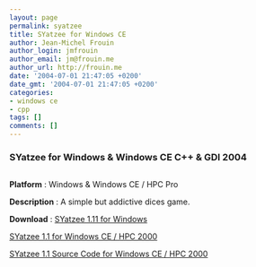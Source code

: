 ```yaml
---
layout: page
permalink: syatzee
title: SYatzee for Windows CE
author: Jean-Michel Frouin
author_login: jmfrouin
author_email: jm@frouin.me
author_url: http://frouin.me
date: '2004-07-01 21:47:05 +0200'
date_gmt: '2004-07-01 21:47:05 +0200'
categories:
- windows ce
- cpp
tags: []
comments: []
---
```

<h3>SYatzee for Windows &amp; Windows CE C++ &amp; GDI 2004</h3>
<p><img class="aligncenter" alt="" src="http://frouin.me/images/softs/SYatzeeHPCFactor.jpg" /><br />
<img class="aligncenter" alt="" src="http://frouin.me/images/softs/SYatzee.jpg" /></p>
<p><b>Platform</b> : Windows &amp; Windows CE / HPC Pro</p>
<p><b>Description</b> : A simple but addictive dices game.</p>
<!--more-->
<p><b>Download</b> : <a class="link" href="https://frouin.me/files/SYatzee_1.11.exe">SYatzee 1.11 for Windows</a></p>
<p><a class="link" href="http://frouin.me/files/SYatzee.zip">SYatzee 1.1 for Windows CE / HPC 2000</a></p>
<p><a class="link" href="http://frouin.me/SC/SYatzee_SC.zip">SYatzee 1.1 Source Code for Windows CE / HPC 2000</a></p>
